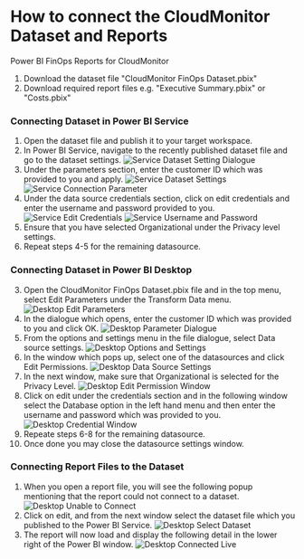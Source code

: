 # How to connect the CloudMonitor Dataset and Reports
Power BI FinOps Reports for CloudMonitor

1. Download the dataset file "CloudMonitor FinOps Dataset.pbix"
2. Download required report files e.g. "Executive Summary.pbix" or "Costs.pbix"

### Connecting Dataset in Power BI Service

1. Open the dataset file and publish it to your target workspace.
2. In Power BI Service, navigate to the recently published dataset file and go to the dataset settings.
![Service Dataset Setting Dialogue](https://github.com/CloudMonitorFinOps/reporting/assets/104886947/66714eab-ca2b-46f8-942b-dff045cdac29)
3. Under the parameters section, enter the customer ID which was provided to you and apply.
![Service Dataset Settings](https://github.com/CloudMonitorFinOps/reporting/assets/104886947/3e42e599-83c0-4aa2-96c8-5890fd22bd3c)
![Service Connection Parameter](https://github.com/CloudMonitorFinOps/reporting/assets/104886947/540dac8a-9e34-4732-bc3d-5d2609bb464f)
4. Under the data source credentials section, click on edit credentials and enter the username and password provided to you.
![Service Edit Credentials](https://github.com/CloudMonitorFinOps/reporting/assets/104886947/44f3a5db-0e9c-46e6-8167-de24fd1c4dde)
![Service Username and Password](https://github.com/CloudMonitorFinOps/reporting/assets/104886947/f55ff0a4-aa18-433b-a1b5-a0fc21dad61a)
5. Ensure that you have selected Organizational under the Privacy level settings.
6. Repeat steps 4-5 for the remaining datasource. 

### Connecting Dataset in Power BI Desktop

3. Open the CloudMonitor FinOps Dataset.pbix file and in the top menu, select Edit Parameters under the Transform Data menu.
![Desktop Edit Parameters](https://github.com/CloudMonitorFinOps/reporting/assets/104886947/ceb36276-466f-44fb-b318-ce8ac7838883)
4. In the dialogue which opens, enter the customer ID which was provided to you and click OK.
![Desktop Parameter Dialogue](https://github.com/CloudMonitorFinOps/reporting/assets/104886947/2de7b61c-ab79-4fb2-b110-134695f1d173)
5. From the options and settings menu in the file dialogue, select Data source settings.
![Desktop Options and Settings](https://github.com/CloudMonitorFinOps/reporting/assets/104886947/898b5cdc-f28a-4707-accf-acc360e67dba)
6. In the window which pops up, select one of the datasources and click Edit Permissions.
![Desktop Data Source Settings](https://github.com/CloudMonitorFinOps/reporting/assets/104886947/ce04ccf7-9ad8-4a04-bff8-567bb97ed5c0)
7. In the next window, make sure that Organizational is selected for the Privacy Level.
![Desktop Edit Permission Window](https://github.com/CloudMonitorFinOps/reporting/assets/104886947/876f970a-21d8-429e-baa2-5131d6e559a5)
8. Click on edit under the credentials section and in the following window select the Database option in the left hand menu and then enter the username and password which was provided to you.
![Desktop Credential Window](https://github.com/CloudMonitorFinOps/reporting/assets/104886947/49700650-7bf8-48ee-8711-657f29b1be77)
9. Repeate steps 6-8 for the remaining datasource.
10. Once done you may close the datasource settings window.

### Connecting Report Files to the Dataset

1. When you open a report file, you will see the following popup mentioning that the report could not connect to a dataset.
![Desktop Unable to Connect](https://github.com/CloudMonitorFinOps/reporting/assets/104886947/0ee0c013-5556-49a9-9306-21120cd05e8f)
2. Click on edit, and from the next window select the dataset file which you published to the Power BI Service.
![Desktop Select Dataset](https://github.com/CloudMonitorFinOps/reporting/assets/104886947/78f2a81a-fc33-433d-a5a5-52cd6705da0f)
3. The report will now load and display the following detail in the lower right of the Power BI window.
![Desktop Connected Live](https://github.com/CloudMonitorFinOps/reporting/assets/104886947/ff010ed7-c2c3-484e-82c0-a5bc715ce4c7)
